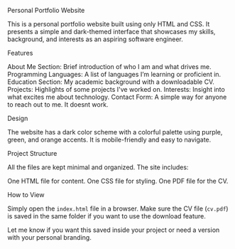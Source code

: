 Personal Portfolio Website

This is a personal portfolio website built using only HTML and CSS. It presents a simple and dark-themed interface that showcases my skills, background, and interests as an aspiring software engineer.

Features

About Me Section: Brief introduction of who I am and what drives me.
Programming Languages: A list of languages I’m learning or proficient in.
Education Section: My academic background with a downloadable CV.
Projects: Highlights of some projects I've worked on.
Interests: Insight into what excites me about technology.
Contact Form: A simple way for anyone to reach out to me. It doesnt work.

Design

The website has a dark color scheme with a colorful palette using purple, green, and orange accents. It is mobile-friendly and easy to navigate.


Project Structure

All the files are kept minimal and organized. The site includes:

One HTML file for content.
One CSS file for styling.
One PDF file for the CV.


How to View

Simply open the `index.html` file in a browser. Make sure the CV file (`cv.pdf`) is saved in the same folder if you want to use the download feature.


Let me know if you want this saved inside your project or need a version with your personal branding.
